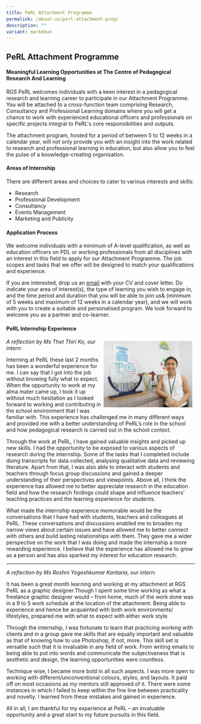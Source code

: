 ```yaml
---
title: PeRL Attachment Programme
permalink: /about-us/perl-attachment-prog/
description: ""
variant: markdown
---
```

## PeRL Attachment Programme

#### Meaningful Learning Opportunities at The Centre of Pedagogical Research And Learning


RGS PeRL welcomes individuals with a keen interest in a pedagogical research and learning career to participate in our Attachment Programme. You will be attached to a cross-function team comprising Research, Consultancy and Professional Learning domains where you will get a chance to work with experienced educational officers and professionals on specific projects integral to PeRL's core responsibilities and outputs.

The attachment program, hosted for a period of between 5 to 12 weeks in a calendar year, will not only provide you with an insight into the work related to research and professional learning in education, but also allow you to feel the pulse of a knowledge-creating organisation.

#### Areas of Internship

There are different areas and choices to cater to various interests and skills:  
  
* Research
* Professional Development
* Consultancy
* Events Management
* Marketing and Publicity

#### Application Process

We welcome individuals with a minimum of A-level qualification, as well as education officers on PDL or working professionals from all disciplines with an interest in this field to apply for our Attachment Programme. The job scopes and tasks that we offer will be designed to match your qualifications and experience.

If you are interested, drop us an [email](mailto:rgs.perl@rgs.edu.sg) with your CV and cover letter. Do indicate your area of interest(s), the type of learning you wish to engage in, and the time period and duration that you will be able to join us&amp; (minimum of 5 weeks and maximum of 12 weeks in a calendar year), and we will work with you to create a suitable and personalised program. We look forward to welcome you as a partner and co-learner.

#### PeRL Internship Experience

<img src="/images/ap.jpg" style="width:49%" align="right">

_A reflection by Ms Thet Thiri Ko, our intern:_

Interning at PeRL these last 2 months has been a wonderful experience for me. I can say that I got into the job without knowing fully what to expect. When the opportunity to work at my alma mater came up, I took it up without much hesitation as I looked forward to working and contributing in the school environment that I was familiar with. This experience has challenged me in many different ways and provided me with a better understanding of PeRL’s role in the school and how pedagogical research is carried out in the school context.

Through the work at PeRL, I have gained valuable insights and picked up new skills. I had the opportunity to be exposed to various aspects of research during the internship. Some of the tasks that I completed include doing transcripts for data collected, analysing qualitative data and reviewing literature. Apart from that, I was also able to interact with students and teachers through focus group discussions and gained a deeper understanding of their perspectives and viewpoints. Above all, I think the experience has allowed me to better appreciate research in the education field and how the research findings could shape and influence teachers’ teaching practices and the learning experience for students.  

What made the internship experience memorable would be the conversations that I have had with students, teachers and colleagues at PeRL. These conversations and discussions enabled me to broaden my narrow views about certain issues and have allowed me to better connect with others and build lasting relationships with them. They gave me a wider perspective on the work that I was doing and made the internship a more rewarding experience. I believe that the experience has allowed me to grow as a person and has also sparked my interest for education research.

----

_A reflection by Ms Roshni Yogeshkumar Kantaria, our intern:_

It has been a great month learning and working at my attachment at RGS PeRL as a graphic designer.Though I spent some time working as what a freelance graphic designer would – from home, much of the work done was in a 9 to 5 work schedule at the location of the attachment. Being able to experience and hence be acquainted with both work environments/ lifestyles, prepared me with what to expect with either work style.

Through the internship, I was fortunate to learn that practicing working with clients and in a group gave me skills that are equally important and valuable as that of knowing how to use Photoshop, if not, more. This skill set is versatile such that it is invaluable in any field of work. From writing emails to being able to put into words and communicate the subjectiveness that is aesthetic and design, the learning opportunities were countless.

Technique wise, I became more bold in all such aspects. I was more open to working with different/unconventional colours, styles, and layouts. It paid off on most occasions as my mentors still approved of it. There were some instances in which I failed to keep within the fine line between practicality and novelty. I learned from these mistakes and gained in experience.

All in all, I am thankful for my experience at PeRL – an invaluable opportunity and a great start to my future pursuits in this field.